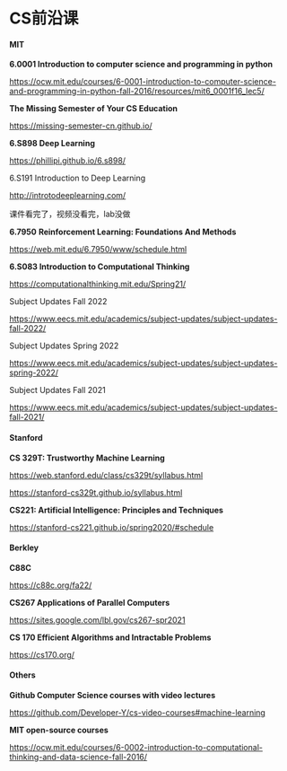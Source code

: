 # CS前沿课

#### MIT

**6.0001 Introduction to computer science and programming in python**

https://ocw.mit.edu/courses/6-0001-introduction-to-computer-science-and-programming-in-python-fall-2016/resources/mit6_0001f16_lec5/



**The Missing Semester of Your CS Education**

https://missing-semester-cn.github.io/



**6.S898 Deep Learning**

https://phillipi.github.io/6.s898/



6.S191 Introduction to Deep Learning

http://introtodeeplearning.com/

课件看完了，视频没看完，lab没做



**6.7950** **Reinforcement Learning: Foundations And Methods**

https://web.mit.edu/6.7950/www/schedule.html



**6.S083 Introduction to Computational Thinking**

https://computationalthinking.mit.edu/Spring21/







Subject Updates Fall 2022

https://www.eecs.mit.edu/academics/subject-updates/subject-updates-fall-2022/

Subject Updates Spring 2022

https://www.eecs.mit.edu/academics/subject-updates/subject-updates-spring-2022/

Subject Updates Fall 2021

https://www.eecs.mit.edu/academics/subject-updates/subject-updates-fall-2021/



#### Stanford

**CS 329T: Trustworthy Machine Learning**

https://web.stanford.edu/class/cs329t/syllabus.html

https://stanford-cs329t.github.io/syllabus.html



**CS221: Artificial Intelligence: Principles and Techniques**

https://stanford-cs221.github.io/spring2020/#schedule



#### Berkley

**C88C**

https://c88c.org/fa22/

**CS267 Applications of Parallel Computers**

https://sites.google.com/lbl.gov/cs267-spr2021

**CS 170 Efficient Algorithms and Intractable Problems**

https://cs170.org/



#### Others

**Github Computer Science courses with video lectures**

https://github.com/Developer-Y/cs-video-courses#machine-learning

**MIT open-source courses**

https://ocw.mit.edu/courses/6-0002-introduction-to-computational-thinking-and-data-science-fall-2016/





